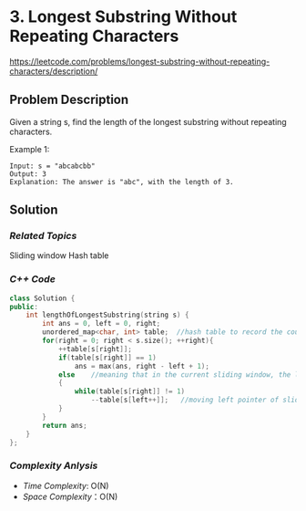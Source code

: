 # 3. Longest Substring Without Repeating Characters

https://leetcode.com/problems/longest-substring-without-repeating-characters/description/

## Problem Description

Given a string s, find the length of the longest 
substring without repeating characters.

Example 1:
```
Input: s = "abcabcbb"
Output: 3
Explanation: The answer is "abc", with the length of 3.
```
## Solution

### _Related Topics_
Sliding window Hash table

### _C++ Code_
```cpp
class Solution {
public:
    int lengthOfLongestSubstring(string s) {
        int ans = 0, left = 0, right;
        unordered_map<char, int> table;  //hash table to record the count of each letter
        for(right = 0; right < s.size(); ++right){
            ++table[s[right]];
            if(table[s[right]] == 1)
                ans = max(ans, right - left + 1);
            else    //meaning that in the current sliding window, the letter s[right] is duplicated
            {        
                while(table[s[right]] != 1)
                    --table[s[left++]];   //moving left pointer of sliding window until the letter s[right] isn't duplicated
            }
        }
        return ans;
    }
};
```

### _Complexity Anlysis_
- _Time Complexity_: O(N)
- _Space Complexity_：O(N)
